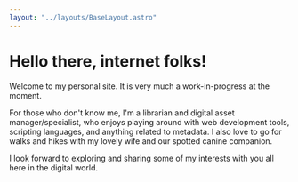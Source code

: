 ```yaml
---
layout: "../layouts/BaseLayout.astro"
---
```


# Hello there, internet folks!

Welcome to my personal site. It is very much a work-in-progress at the moment.

For those who don't know me, I'm a librarian and digital asset manager/specialist, who enjoys playing around with web development tools, scripting languages, and anything related to metadata. I also love to go for walks and hikes with my lovely wife and our spotted canine companion.

I look forward to exploring and sharing some of my interests with you all here in the digital world.
